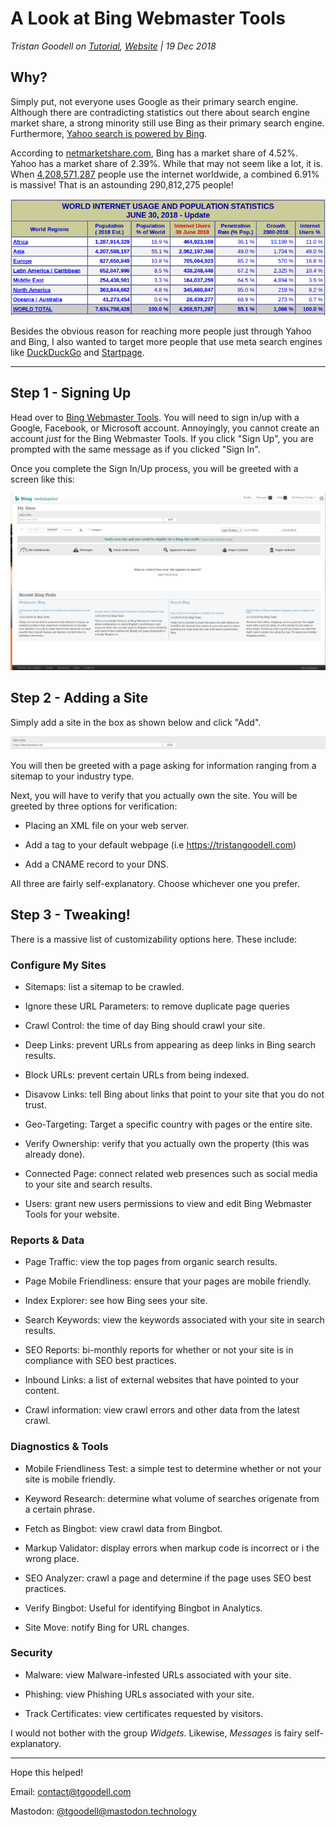 # A Look at Bing Webmaster Tools

_Tristan Goodell on [Tutorial](../tags/tutorial.html), [Website](../tags/website.html) | 19 Dec 2018_

## Why?

Simply put, not everyone uses Google as their primary search engine. Although there are contradicting statistics out there about search engine market share, a strong minority still use Bing as their primary search engine. Furthermore, [Yahoo search is powered by Bing](https://arstechnica.com/information-technology/2010/08/yahoo-transition-to-bing-finalized-in-us-canada/). 

According to [netmarketshare.com](https://www.netmarketshare.com/search-engine-market-share.aspx?options=%7B%22filter%22%3A%7B%7D%2C%22dateLabel%22%3A%22Trend%22%2C%22attributes%22%3A%22share%22%2C%22group%22%3A%22searchEngine%22%2C%22sort%22%3A%7B%22share%22%3A-1%7D%2C%22id%22%3A%22searchEnginesDesktop%22%2C%22dateInterval%22%3A%22Monthly%22%2C%22dateStart%22%3A%222017-12%22%2C%22dateEnd%22%3A%222018-11%22%2C%22segments%22%3A%22-1000%22%7D), Bing has a market share of 4.52%. Yahoo has a market share of 2.39%. While that may not seem like a lot, it is. When [4,208,571,287](https://internetworldstats.com/stats.htm) people use the internet worldwide, a combined 6.91% is massive! That is an astounding 290,812,275 people! 

![World Internet Usage](../assets/images/world-internet-usage.png)

Besides the obvious reason for reaching more people just through Yahoo and Bing, I also wanted to target more people that use meta search engines like [DuckDuckGo](https://duckduckgo.com) and [Startpage](https://startpage.com).

---

## Step 1 - Signing Up

Head over to [Bing Webmaster Tools](https://www.bing.com/toolbox/webmaster/). You will need to sign in/up with a Google, Facebook, or Microsoft account. Annoyingly, you cannot create an account _just_ for the Bing Webmaster Tools. If you click "Sign Up", you are prompted with the same message as if you clicked "Sign In". 

Once you complete the Sign In/Up process, you will be greeted with a screen like this:

![Bing Webmaster Tools Launch](../assets/images/bing-webmaster-tools-launch.png)

## Step 2 - Adding a Site

Simply add a site in the box as shown below and click "Add".

![Bing Add Site](../assets/images/bing-add-site.png)

You will then be greeted with a page asking for information ranging from a sitemap to your industry type.

Next, you will have to verify that you actually own the site. You will be greeted by three options for verification: 

- Placing an XML file on your web server.

- Add a <meta> tag to your default webpage (i.e https://tristangoodell.com)

- Add a CNAME record to your DNS. 

All three are fairly self-explanatory. Choose whichever one you prefer. 

## Step 3 - Tweaking!

There is a massive list of customizability options here. These include:

### Configure My Sites

- Sitemaps: list a sitemap to be crawled.

- Ignore these URL Parameters: to remove duplicate page queries

- Crawl Control: the time of day Bing should crawl your site.

- Deep Links: prevent URLs from appearing as deep links in Bing search results.

- Block URLs: prevent certain URLs from being indexed. 

- Disavow Links: tell Bing about links that point to your site that you do not trust. 

- Geo-Targeting: Target a specific country with pages or the entire site.

- Verify Ownership: verify that you actually own the property (this was already done).

- Connected Page: connect related web presences such as social media to your site and search results. 

- Users: grant new users permissions to view and edit Bing Webmaster Tools for your website.

### Reports & Data

- Page Traffic: view the top pages from organic search results.

- Page Mobile Friendliness: ensure that your pages are mobile friendly. 

- Index Explorer: see how Bing sees your site.

- Search Keywords: view the keywords associated with your site in search results.

- SEO Reports: bi-monthly reports for whether or not your site is in compliance with SEO best practices. 

- Inbound Links: a list of external websites that have pointed to your content.

- Crawl information: view crawl errors and other data from the latest crawl.

### Diagnostics & Tools

- Mobile Friendliness Test: a simple test to determine whether or not your site is mobile friendly.

- Keyword Research: determine what volume of searches origenate from a certain phrase.

- Fetch as Bingbot: view crawl data from Bingbot.

- Markup Validator: display errors when markup code is incorrect or i the wrong place.

- SEO Analyzer: crawl a page and determine if the page uses SEO best practices.

- Verify Bingbot: Useful for identifying Bingbot in Analytics.

- Site Move: notify Bing for URL changes.

### Security

- Malware: view Malware-infested URLs associated with your site.

- Phishing: view Phishing URLs associated with your site.

- Track Certificates: view certificates requested by visitors.

I would not bother with the group _Widgets_. Likewise, _Messages_ is fairy self-explanatory.

---

Hope this helped! 

Email: [contact@tgoodell.com](mailto:contact@tgoodell.com)

Mastodon: [@tgoodell@mastodon.technology](https://mastodon.technology/@tgoodell)